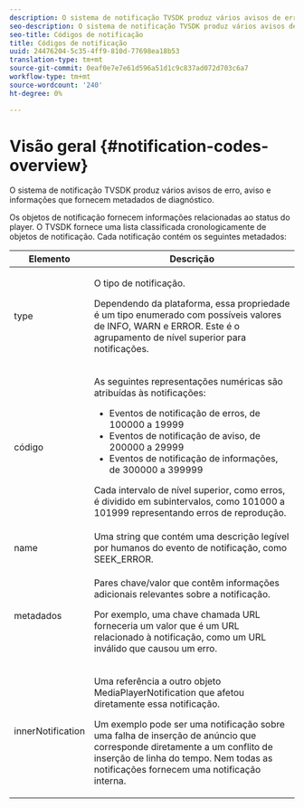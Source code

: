 ```yaml
---
description: O sistema de notificação TVSDK produz vários avisos de erro, aviso e informações que fornecem metadados de diagnóstico.
seo-description: O sistema de notificação TVSDK produz vários avisos de erro, aviso e informações que fornecem metadados de diagnóstico.
seo-title: Códigos de notificação
title: Códigos de notificação
uuid: 24476204-5c35-4ff9-810d-77698ea18b53
translation-type: tm+mt
source-git-commit: 0eaf0e7e7e61d596a51d1c9c837ad072d703c6a7
workflow-type: tm+mt
source-wordcount: '240'
ht-degree: 0%

---
```



# Visão geral {#notification-codes-overview}

O sistema de notificação TVSDK produz vários avisos de erro, aviso e informações que fornecem metadados de diagnóstico.

Os objetos de notificação fornecem informações relacionadas ao status do player. O TVSDK fornece uma lista classificada cronologicamente de objetos de notificação. Cada notificação contém os seguintes metadados:

<table frame="all" colsep="1" rowsep="1" id="table_1A32EFFE1834438D8261886EC9D7250D"> 
 <thead> 
  <tr rowsep="1"> 
   <th colname="1" class="entry"> Elemento </th> 
   <th colname="2" class="entry"> Descrição </th> 
  </tr> 
 </thead>
 <tbody> 
  <tr rowsep="1"> 
   <td colname="1"><span class="codeph"> type</span> </td> 
   <td colname="2"> <p>O tipo de notificação. </p> <p>Dependendo da plataforma, essa propriedade é um tipo enumerado com possíveis valores de INFO, WARN e ERROR. Este é o agrupamento de nível superior para notificações. </p> </td> 
  </tr> 
  <tr rowsep="1"> 
   <td colname="1"> <span class="codeph"> código</span> </td> 
   <td colname="2"> <p>As seguintes representações numéricas são atribuídas às notificações: 
     <ul id="ul_A86BF89D6B3B410E81FAD718D3C4A9F0"> 
      <li id="li_8180972D704C40098723734DD4B45643">Eventos de notificação de erros, de 100000 a 19999 </li> 
      <li id="li_0EC29EA5F0034E5EBFEF8E68A6498D39">Eventos de notificação de aviso, de 200000 a 29999 </li> 
      <li id="li_189A53D3D7EF4960A521AB04D00DCF70">Eventos de notificação de informações, de 300000 a 399999 </li> 
     </ul> </p> <p>Cada intervalo de nível superior, como erros, é dividido em subintervalos, como 101000 a 101999 representando erros de reprodução. </p> </td> 
  </tr> 
  <tr rowsep="1"> 
   <td colname="1"><span class="codeph"> name</span> </td> 
   <td colname="2">Uma string que contém uma descrição legível por humanos do evento de notificação, como <span class="codeph"> SEEK_ERROR</span>. </td> 
  </tr> 
  <tr rowsep="1"> 
   <td colname="1"><span class="codeph"> metadados</span> </td> 
   <td colname="2"> <p>Pares chave/valor que contêm informações adicionais relevantes sobre a notificação. </p> <p>Por exemplo, uma chave chamada <span class="codeph"> URL</span> forneceria um valor que é um URL relacionado à notificação, como um URL inválido que causou um erro. </p> </td> 
  </tr> 
  <tr rowsep="0"> 
   <td colname="1"><span class="codeph"> innerNotification</span> </td> 
   <td colname="2"> <p>Uma referência a outro objeto <span class="codeph"> MediaPlayerNotification</span> que afetou diretamente essa notificação. </p> <p>Um exemplo pode ser uma notificação sobre uma falha de inserção de anúncio que corresponde diretamente a um conflito de inserção de linha do tempo. Nem todas as notificações fornecem uma notificação interna. </p> </td> 
  </tr> 
 </tbody> 
</table>

